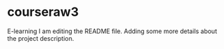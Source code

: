 # courseraw3
E-learning
I am editing the README file. Adding some more details about the project description.

